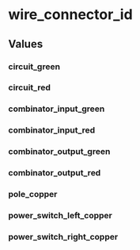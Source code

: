 # wire_connector_id

## Values

### circuit_green

### circuit_red

### combinator_input_green

### combinator_input_red

### combinator_output_green

### combinator_output_red

### pole_copper

### power_switch_left_copper

### power_switch_right_copper

